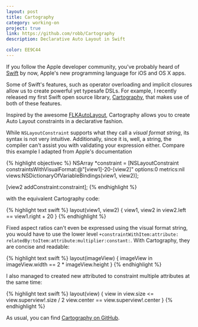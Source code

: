```yaml
---
layout: post
title: Cartography
category: working-on
project: true
link: https://github.com/robb/Cartography
description: Declarative Auto Layout in Swift

color: EE9C44
---
```


If you follow the Apple developer community, you've probably heard of [Swift] by
now, Apple's new programming language for iOS and OS X apps.

Some of Swift's features, such as operator overloading and implicit closures
allow us to create powerful yet typesafe DSLs. For example, I recently released
my first Swift open source library, [Cartography], that makes use of both of
these features.

Inspired by the awesome [FLKAutoLayout], Cartography allows you to create Auto
Layout constraints in a declarative fashion.

While `NSLayoutConstraint` supports what they call a _visual format string_, its
syntax is not very intuitive. Additionally, since it is, well, a string, the
compiler can't assist you with validating your expression either. Compare this
example I adapted from Apple's documentation

{% highlight objectivec %}
NSArray *constraint = [NSLayoutConstraint
    constraintsWithVisualFormat:@"[view1]-20-[view2]"
    options:0
    metrics:nil
    views:NSDictionaryOfVariableBindings(view1, view2)];

[view2 addConstraint:constraint];
{% endhighlight %}

with the equivalent Cartography code:

{% highlight text swift %}
layout(view1, view2) { view1, view2 in
    view2.left == view1.right + 20
}
{% endhighlight %}

Fixed aspect ratios can't even be expressed using the visual format string, you would have to use the lower level `+constraintWithItem:`​<wbr>`attribute:`​<wbr>`relatedBy:`​<wbr>`toItem:`​<wbr>`attribute:`​<wbr>`multiplier:`<wbr>`constant:`​.
With Cartography, they are concise and readable:

{% highlight text swift %}
layout(imageView) { imageView in
    imageView.width == 2 * imageView.height
}
{% endhighlight %}

I also managed to created new attributed to constraint multiple attributes at
the same time:

{% highlight text swift %}
layout(view) { view in
    view.size   <= view.superview!.size / 2
    view.center == view.superview!.center
}
{% endhighlight %}

As usual, you can find [Cartography on GitHub][cartography].

[swift]: https://developer.apple.com/swift/
[cartography]: https://github.com/robb/Cartography
[flkautolayout]: https://github.com/floriankugler/FLKAutoLayout
